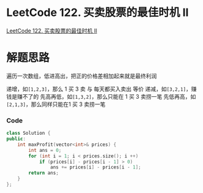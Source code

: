 # LeetCode 122. 买卖股票的最佳时机 II
[LeetCode 122. 买卖股票的最佳时机 II](https://leetcode.cn/problems/best-time-to-buy-and-sell-stock-ii/)

# 解题思路
遍历一次数组，低进高出，把正的价格差相加起来就是最终利润

递增，如`[1,2,3]`，那么 $1$ 买 $3$ 卖 与 每天都买入卖出 等价
递减，如`[3,2,1]`，赚钱是赚不了的
先高再低，如`[1,3,2]`，那么只能在 $1$ 买 $3$ 卖捞一笔
先低再高，如`[2,1,3]`，那么同样只能在$1$ 买 $3$ 卖捞一笔

### Code
```cpp
class Solution {
public:
    int maxProfit(vector<int>& prices) {
        int ans = 0;
        for (int i = 1; i < prices.size(); i ++)
            if (prices[i] - prices[i - 1] > 0)
                ans += prices[i] - prices[i - 1];
        return ans;
    }
};
```